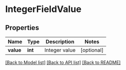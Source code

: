 # IntegerFieldValue

## Properties
Name | Type | Description | Notes
------------ | ------------- | ------------- | -------------
**value** | **int** | Integer value | [optional] 

[[Back to Model list]](../README.md#documentation-for-models) [[Back to API list]](../README.md#documentation-for-api-endpoints) [[Back to README]](../README.md)

